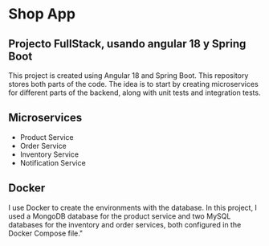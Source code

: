 # Shop App

## Projecto FullStack, usando angular 18 y Spring Boot

This project is created using Angular 18 and Spring Boot. This repository stores both parts of the code. The idea is to start by creating microservices for different parts of the backend, along with unit tests and integration tests.

## Microservices

- Product Service
- Order Service
- Inventory Service
- Notification Service

## Docker

I use Docker to create the environments with the database. In this project, I used a MongoDB database for the product service and two MySQL databases for the inventory and order services, both configured in the Docker Compose file."
